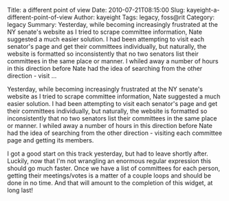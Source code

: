 Title: a different point of view
Date: 2010-07-21T08:15:00
Slug: kayeight-a-different-point-of-view
Author: kayeight
Tags: legacy, foss@rit
Category: legacy
Summary: Yesterday, while becoming increasingly frustrated at the NY senate's website as I tried to scrape committee information, Nate suggested a much easier solution. I had been attempting to visit each senator's page and get their committees individually, but naturally, the website is formatted so inconsistently that no two senators list their committees in the same place or manner. I whiled away a number of hours in this direction before Nate had the idea of searching from the other direction - visit ... 

Yesterday, while becoming increasingly frustrated at the NY senate's website
as I tried to scrape committee information, Nate suggested a much easier
solution. I had been attempting to visit each senator's page and get their
committees individually, but naturally, the website is formatted so
inconsistently that no two senators list their committees in the same place or
manner. I whiled away a number of hours in this direction before Nate had the
idea of searching from the other direction - visiting each committee page and
getting its members.

I got a good start on this track yesterday, but had to leave shortly after.
Luckily, now that I'm not wrangling an enormous regular expression this should
go much faster. Once we have a list of committees for each person, getting
their meetings/votes is a matter of a couple loops and should be done in no
time. And that will amount to the completion of this widget, at long last!

